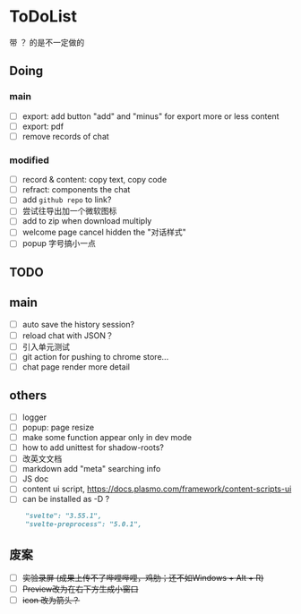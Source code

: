 # ToDoList

带 ？ 的是不一定做的

## Doing

### main

- [ ] export: add button "add" and "minus" for export more or less content
- [ ] export: pdf
- [ ] remove records of chat

### modified

- [ ] record & content: copy text, copy code
- [ ] refract: components the chat
- [ ] add `github repo` to link?
- [ ] 尝试往导出加一个微软图标
- [ ] add to zip when download multiply
- [ ] welcome page cancel hidden the "对话样式"
- [ ] popup 字号搞小一点

## TODO

## main

- [ ] auto save the history session?
- [ ] reload chat with JSON？
- [ ] 引入单元测试
- [ ] git action for pushing to chrome store...
- [ ] chat page render more detail

## others

- [ ] logger
- [ ] popup: page resize
- [ ] make some function appear only in dev mode
- [ ] how to add unittest for shadow-roots?
- [ ] 改英文文档
- [ ] markdown add "meta" searching info
- [ ] JS doc
- [ ] content ui script, https://docs.plasmo.com/framework/content-scripts-ui
- [ ] can be installed as -D ?
```markdown
    "svelte": "3.55.1",
    "svelte-preprocess": "5.0.1",
```

## 废案

- [ ] ~~实验录屏 (成果上传不了哔哩哔哩，鸡肋；还不如Windows + Alt + R)~~
- [ ] ~~Preview改为在右下方生成小窗口~~
- [ ] ~~icon 改为箭头？~~
